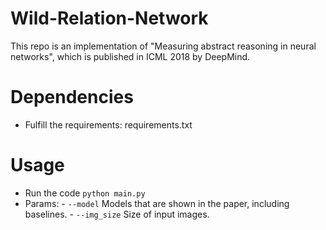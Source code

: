 # Wild-Relation-Network

This repo is an implementation of "Measuring abstract reasoning in neural networks", which is published in ICML 2018 by DeepMind.

# Dependencies
* Fulfill the requirements: requirements.txt

# Usage
* Run the code `python main.py`
* Params: - `--model` Models that are shown in the paper, including baselines.
          - `--img_size` Size of input images.
